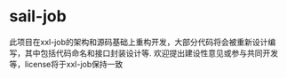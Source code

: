 # sail-job
此项目在xxl-job的架构和源码基础上重构开发，大部分代码将会被重新设计编写，其中包括代码命名和接口封装设计等. 欢迎提出建设性意见或参与共同开发等，license将于xxl-job保持一致

